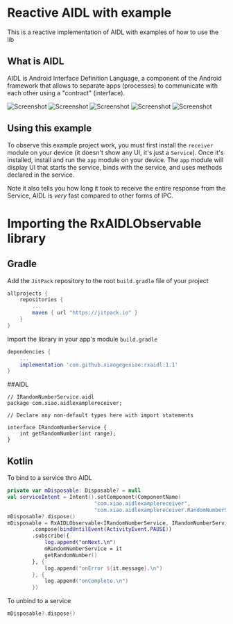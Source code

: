 # Reactive AIDL with example

This is a reactive implementation of AIDL with examples of how to use the lib

## What is AIDL
AIDL is Android Interface Definition Language, a component of the Android framework
that allows to separate apps (processes) to communicate with each other using a "contract" (interface).

![Screenshot](https://github.com/xiaogegexiao/rxaidl/blob/master/screenshots/screenshot_client1.png)
![Screenshot](https://github.com/xiaogegexiao/rxaidl/blob/master/screenshots/screenshot_client2.png)
![Screenshot](https://github.com/xiaogegexiao/rxaidl/blob/master/screenshots/screenshot_client3.png)
![Screenshot](https://github.com/xiaogegexiao/rxaidl/blob/master/screenshots/screenshot_client4.png)
![Screenshot](https://github.com/xiaogegexiao/rxaidl/blob/master/screenshots/screenshot_receiver.png)

## Using this example

To observe this example project work, you must first install the `receiver` module on your device
(it doesn't show any UI, it's just a `Service`). Once it's installed, install and run the `app` module
on your device. The `app` module will display UI that starts the service, binds with the service,
and uses methods declared in the service.

Note it also tells you how long it took to receive the entire response from the Service, AIDL is *very* fast
compared to other forms of IPC.

# Importing the RxAIDLObservable library
## Gradle
Add the ```JitPack``` repository to the root ```build.gradle``` file of your project
```groovy
allprojects {
	repositories {
		...
		maven { url "https://jitpack.io" }
	}
}
```

Import the library in your app's module ```build.gradle```
```groovy
dependencies {
    ...
    implementation 'com.github.xiaogegexiao:rxaidl:1.1'
}
```

##AIDL
```aidl
// IRandomNumberService.aidl
package com.xiao.aidlexamplereceiver;

// Declare any non-default types here with import statements

interface IRandomNumberService {
    int getRandomNumber(int range);
}

```

## Kotlin
To bind to a service thro AIDL 
```kotlin
private var mDisposable: Disposable? = null
val serviceIntent = Intent().setComponent(ComponentName(
                            "com.xiao.aidlexamplereceiver",
                            "com.xiao.aidlexamplereceiver.RandomNumberService"))
mDisposable?.dispose()
mDisposable = RxAIDLObservable<IRandomNumberService, IRandomNumberService.Stub>(this, serviceIntent, IRandomNumberService::class.java, IRandomNumberService.Stub::class.java)
        .compose(bindUntilEvent(ActivityEvent.PAUSE))
        .subscribe({
            log.append("onNext.\n")
            mRandomNumberService = it
            getRandomNumber()
        }, {
            log.append("onError ${it.message}.\n")
        }, {
            log.append("onComplete.\n")
        })
```

To unbind to a service 
```kotlin
mDisposable?.dispose()
```